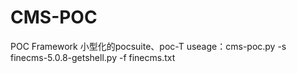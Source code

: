 # CMS-POC
POC Framework
小型化的pocsuite、poc-T
useage：cms-poc.py -s finecms-5.0.8-getshell.py -f finecms.txt

